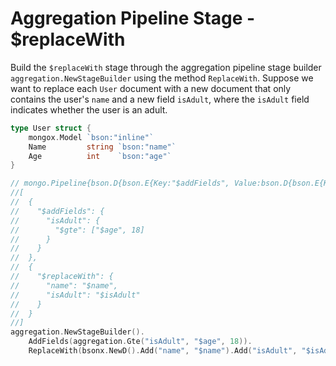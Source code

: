 # Aggregation Pipeline Stage - $replaceWith
Build the `$replaceWith` stage through the aggregation pipeline stage builder `aggregation.NewStageBuilder` using the method `ReplaceWith`.
Suppose we want to replace each `User` document with a new document that only contains the user's `name` and a new field `isAdult`, where the `isAdult` field indicates whether the user is an adult.

```go
type User struct {
	mongox.Model `bson:"inline"`
	Name         string `bson:"name"`
	Age          int    `bson:"age"`
}

// mongo.Pipeline{bson.D{bson.E{Key:"$addFields", Value:bson.D{bson.E{Key:"isAdult", Value:bson.D{bson.E{Key:"$gte", Value:[]interface {}{"$age", 18}}}}}}}, bson.D{bson.E{Key:"$replaceWith", Value:bson.D{bson.E{Key:"name", Value:"$name"}, bson.E{Key:"isAdult", Value:"$isAdult"}}}}}
//[
//  {
//    "$addFields": {
//      "isAdult": {
//        "$gte": ["$age", 18]
//      }
//    }
//  },
//  {
//    "$replaceWith": {
//      "name": "$name",
//      "isAdult": "$isAdult"
//    }
//  }
//]
aggregation.NewStageBuilder().
    AddFields(aggregation.Gte("isAdult", "$age", 18)).
    ReplaceWith(bsonx.NewD().Add("name", "$name").Add("isAdult", "$isAdult").Build()).Build()
```